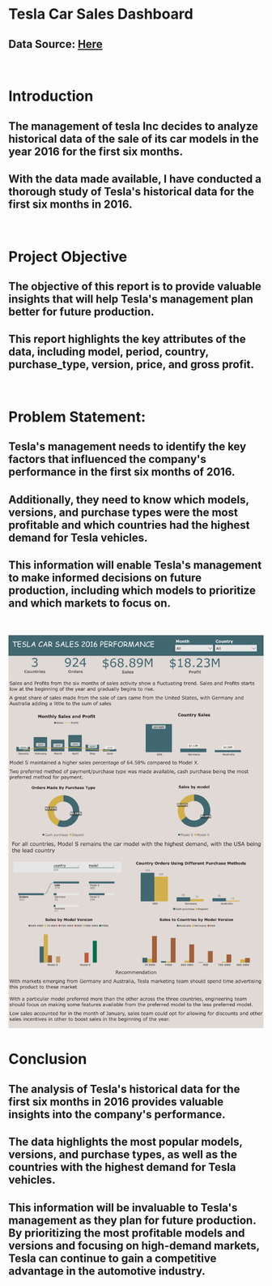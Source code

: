 # Tesla Car Sales Dashboard

## Data Source: [Here](https://github.com/VictorOluniyi/Sales-Performance-Dashboard)

<br />


# Introduction



## The management of tesla Inc decides to analyze historical data of the sale of its car models in the year 2016 for the first six months.

## With the data made available, I have conducted a thorough study of Tesla's historical data for the first six months in 2016. 

<br />

# Project Objective

## The objective of this report is to provide valuable insights that will help Tesla's management plan better for future production. 

## This report highlights the key attributes of the data, including model, period, country, purchase_type, version, price, and gross profit.

<br />

# Problem Statement:


## Tesla's management needs to identify the key factors that influenced the company's performance in the first six months of 2016. 

## Additionally, they need to know which models, versions, and purchase types were the most profitable and which countries had the highest demand for Tesla vehicles.
## This information will enable Tesla's management to make informed decisions on future production, including which models to prioritize and which markets to focus on.

<br />

<p align="center">
  <img src="./tesla_sales.png" alt="car sales dashboard image">
</p>


# Conclusion

## The analysis of Tesla's historical data for the first six months in 2016 provides valuable insights into the company's performance. 
## The data highlights the most popular models, versions, and purchase types, as well as the countries with the highest demand for Tesla vehicles. 

## This information will be invaluable to Tesla's management as they plan for future production. By prioritizing the most profitable models and versions and focusing on high-demand markets, Tesla can continue to gain a competitive advantage in the automotive industry.